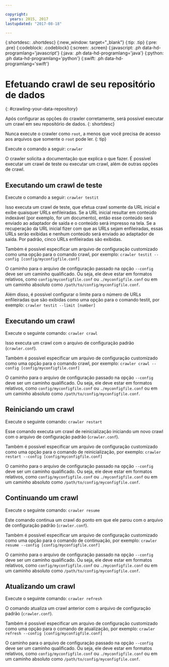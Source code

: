 ```yaml
---

copyright:
  years: 2015, 2017
lastupdated: "2017-08-18"

---
```


{:shortdesc: .shortdesc}
{:new_window: target="_blank"}
{:tip: .tip}
{:pre: .pre}
{:codeblock: .codeblock}
{:screen: .screen}
{:javascript: .ph data-hd-programlang='javascript'}
{:java: .ph data-hd-programlang='java'}
{:python: .ph data-hd-programlang='python'}
{:swift: .ph data-hd-programlang='swift'}

# Efetuando crawl de seu repositório de dados
{: #crawling-your-data-repository}

Após configurar as opções do crawler corretamente, será possível executar um crawl em seu repositório de dados.
{: shortdesc}

Nunca execute o crawler como `root`, a menos que você precisa de acesso aos arquivos
que somente o `root` pode ler.
{: tip}

Execute o comando a seguir: `crawler`

O crawler solicita a documentação que explica o que fazer. É possível executar um crawl de teste ou
executar um crawl, além de outras opções de crawl.

## Executando um crawl de teste

Execute o comando a seguir: `crawler testit`

Isso executa um crawl de teste, que efetua crawl somente da URL inicial e exibe quaisquer URLs
enfileiradas. Se a URL inicial resultar em conteúdo indexável (por exemplo, for um documento), então esse
conteúdo será enviado ao adaptador de saída e o conteúdo será impresso na tela. Se a recuperação da URL
inicial fizer com que as URLs sejam enfileiradas, essas URLs serão exibidas e nenhum conteúdo será enviado ao
adaptador de saída. Por padrão, cinco URLs enfileiradas são exibidas.

Também é possível especificar um arquivo de configuração customizado como uma opção para o comando
crawl, por exemplo: `crawler testit --config [config/myconfigfile.conf]`

O caminho para o arquivo de configuração passado na opção `--config` deve ser um caminho qualificado. Ou seja, ele deve estar em formatos relativos, como `config/myconfigfile.conf` ou `./myconfigfile.conf` ou em um caminho absoluto como `/path/to/config/myconfigfile.conf`.

Além disso, é possível configurar o limite para o número de URLs enfileiradas que são exibidas como uma
opção para o comando testit, por exemplo: `crawler testit --limit [number]`

## Executando um crawl

Execute o seguinte comando: `crawler crawl`

Isso executa um crawl com o arquivo de configuração padrão (`crawler.conf`).

Também é possível especificar um arquivo de configuração customizado como uma opção para o comando crawl,
por exemplo: `crawler crawl --config [config/myconfigfile.conf]`

O caminho para o arquivo de configuração passado na opção `--config` deve ser um caminho qualificado. Ou seja, ele deve estar em formatos relativos, como `config/myconfigfile.conf` ou `./myconfigfile.conf` ou em um caminho absoluto como `/path/to/config/myconfigfile.conf`.

## Reiniciando um crawl

Execute o seguinte comando: `crawler restart`

Esse comando executa um crawl de reinicialização iniciando um novo crawl com o arquivo de configuração
padrão (`crawler.conf`).

Também é possível especificar um arquivo de configuração customizado como uma opção para o comando de
reinicialização, por exemplo: `crawler restart --config [config/myconfigfile.conf]`

O caminho para o arquivo de configuração passado na opção `--config` deve ser um caminho qualificado. Ou seja, ele deve estar em formatos relativos, como `config/myconfigfile.conf` ou `./myconfigfile.conf` ou em um caminho absoluto como `/path/to/config/myconfigfile.conf`.

## Continuando um crawl

Execute o seguinte comando: `crawler resume`

Este comando continua um crawl do ponto em que ele parou com o arquivo de configuração padrão
(`crawler.conf`).

Também é possível especificar um arquivo de configuração customizado como uma opção para o comando de
continuação, por exemplo: `crawler resume --config [config/myconfigfile.conf]`

O caminho para o arquivo de configuração passado na opção `--config` deve ser um caminho qualificado. Ou seja, ele deve estar em formatos relativos, como `config/myconfigfile.conf` ou `./myconfigfile.conf` ou em um caminho absoluto como `/path/to/config/myconfigfile.conf`.

## Atualizando um crawl

Execute o seguinte comando: `crawler refresh`

O comando atualiza um crawl anterior com o arquivo de configuração padrão
(`crawler.conf`).

Também é possível especificar um arquivo de configuração customizado como uma opção para o comando de
atualização, por exemplo: `crawler refresh --config [config/myconfigfile.conf]`

O caminho para o arquivo de configuração passado na opção `--config` deve ser um caminho qualificado. Ou seja, ele deve estar em formatos relativos, como `config/myconfigfile.conf` ou `./myconfigfile.conf` ou em um caminho absoluto como `/path/to/config/myconfigfile.conf`.

